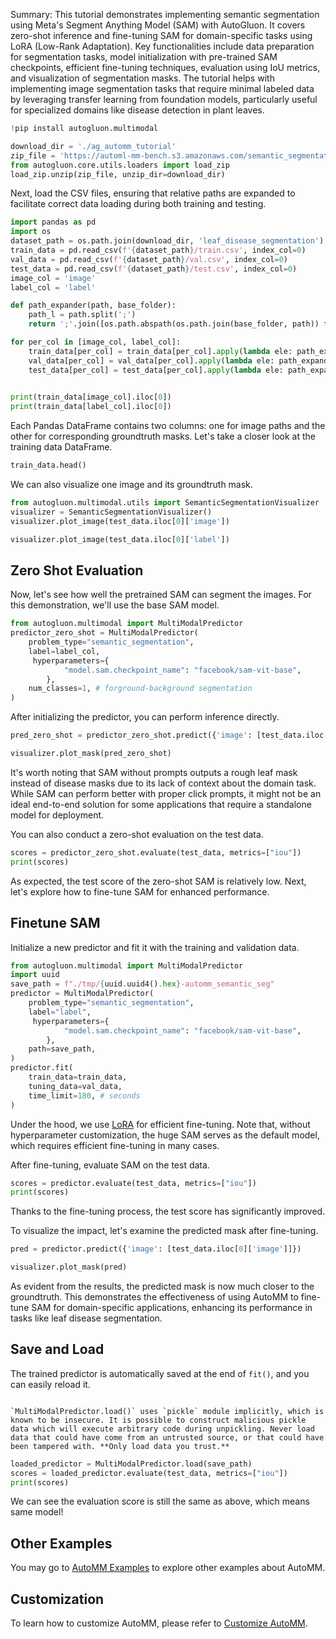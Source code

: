 Summary: This tutorial demonstrates implementing semantic segmentation using Meta's Segment Anything Model (SAM) with AutoGluon. It covers zero-shot inference and fine-tuning SAM for domain-specific tasks using LoRA (Low-Rank Adaptation). Key functionalities include data preparation for segmentation tasks, model initialization with pre-trained SAM checkpoints, efficient fine-tuning techniques, evaluation using IoU metrics, and visualization of segmentation masks. The tutorial helps with implementing image segmentation tasks that require minimal labeled data by leveraging transfer learning from foundation models, particularly useful for specialized domains like disease detection in plant leaves.

```python
!pip install autogluon.multimodal

```


```python
download_dir = './ag_automm_tutorial'
zip_file = 'https://automl-mm-bench.s3.amazonaws.com/semantic_segmentation/leaf_disease_segmentation.zip'
from autogluon.core.utils.loaders import load_zip
load_zip.unzip(zip_file, unzip_dir=download_dir)
```

Next, load the CSV files, ensuring that relative paths are expanded to facilitate correct data loading during both training and testing.


```python
import pandas as pd
import os
dataset_path = os.path.join(download_dir, 'leaf_disease_segmentation')
train_data = pd.read_csv(f'{dataset_path}/train.csv', index_col=0)
val_data = pd.read_csv(f'{dataset_path}/val.csv', index_col=0)
test_data = pd.read_csv(f'{dataset_path}/test.csv', index_col=0)
image_col = 'image'
label_col = 'label'
```


```python
def path_expander(path, base_folder):
    path_l = path.split(';')
    return ';'.join([os.path.abspath(os.path.join(base_folder, path)) for path in path_l])

for per_col in [image_col, label_col]:
    train_data[per_col] = train_data[per_col].apply(lambda ele: path_expander(ele, base_folder=dataset_path))
    val_data[per_col] = val_data[per_col].apply(lambda ele: path_expander(ele, base_folder=dataset_path))
    test_data[per_col] = test_data[per_col].apply(lambda ele: path_expander(ele, base_folder=dataset_path))
    

print(train_data[image_col].iloc[0])
print(train_data[label_col].iloc[0])
```

Each Pandas DataFrame contains two columns: one for image paths and the other for corresponding groundtruth masks. Let's take a closer look at the training data DataFrame.


```python
train_data.head()
```

We can also visualize one image and its groundtruth mask.


```python
from autogluon.multimodal.utils import SemanticSegmentationVisualizer
visualizer = SemanticSegmentationVisualizer()
visualizer.plot_image(test_data.iloc[0]['image'])
```


```python
visualizer.plot_image(test_data.iloc[0]['label'])
```

## Zero Shot Evaluation

Now, let's see how well the pretrained SAM can segment the images. For this demonstration, we'll use the base SAM model.


```python
from autogluon.multimodal import MultiModalPredictor
predictor_zero_shot = MultiModalPredictor(
    problem_type="semantic_segmentation", 
    label=label_col,
     hyperparameters={
            "model.sam.checkpoint_name": "facebook/sam-vit-base",
        },
    num_classes=1, # forground-background segmentation
)
```

After initializing the predictor, you can perform inference directly. 


```python
pred_zero_shot = predictor_zero_shot.predict({'image': [test_data.iloc[0]['image']]})
```


```python
visualizer.plot_mask(pred_zero_shot)
```

It's worth noting that SAM without prompts outputs a rough leaf mask instead of disease masks due to its lack of context about the domain task. While SAM can perform better with proper click prompts, it might not be an ideal end-to-end solution for some applications that require a standalone model for deployment.

You can also conduct a zero-shot evaluation on the test data.


```python
scores = predictor_zero_shot.evaluate(test_data, metrics=["iou"])
print(scores)
```

As expected, the test score of the zero-shot SAM is relatively low. Next, let's explore how to fine-tune SAM for enhanced performance.

## Finetune SAM

Initialize a new predictor and fit it with the training and validation data.


```python
from autogluon.multimodal import MultiModalPredictor
import uuid
save_path = f"./tmp/{uuid.uuid4().hex}-automm_semantic_seg"
predictor = MultiModalPredictor(
    problem_type="semantic_segmentation", 
    label="label",
     hyperparameters={
            "model.sam.checkpoint_name": "facebook/sam-vit-base",
        },
    path=save_path,
)
predictor.fit(
    train_data=train_data,
    tuning_data=val_data,
    time_limit=180, # seconds
)
```

Under the hood, we use [LoRA](https://arxiv.org/abs/2106.09685) for efficient fine-tuning. Note that, without hyperparameter customization, the huge SAM serves as the default model, which requires efficient fine-tuning in many cases.

After fine-tuning, evaluate SAM on the test data.


```python
scores = predictor.evaluate(test_data, metrics=["iou"])
print(scores)
```

Thanks to the fine-tuning process, the test score has significantly improved.

To visualize the impact, let's examine the predicted mask after fine-tuning.


```python
pred = predictor.predict({'image': [test_data.iloc[0]['image']]})
```


```python
visualizer.plot_mask(pred)
```

As evident from the results, the predicted mask is now much closer to the groundtruth. This demonstrates the effectiveness of using AutoMM to fine-tune SAM for domain-specific applications, enhancing its performance in tasks like leaf disease segmentation.

## Save and Load

The trained predictor is automatically saved at the end of `fit()`, and you can easily reload it.

```{warning}

`MultiModalPredictor.load()` uses `pickle` module implicitly, which is known to be insecure. It is possible to construct malicious pickle data which will execute arbitrary code during unpickling. Never load data that could have come from an untrusted source, or that could have been tampered with. **Only load data you trust.**

```


```python
loaded_predictor = MultiModalPredictor.load(save_path)
scores = loaded_predictor.evaluate(test_data, metrics=["iou"])
print(scores)
```

We can see the evaluation score is still the same as above, which means same model!

## Other Examples

You may go to [AutoMM Examples](https://github.com/autogluon/autogluon/tree/master/examples/automm) to explore other examples about AutoMM.

## Customization
To learn how to customize AutoMM, please refer to [Customize AutoMM](../advanced_topics/customization.ipynb).
